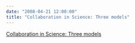 ```yaml
---
date: "2008-04-21 12:00:00"
title: "Collaboration in Science: Three models"
---
```


[Collaboration in Science: Three models](/lemire/blog/2008/04-21-collaboration-in-science-three-models)

